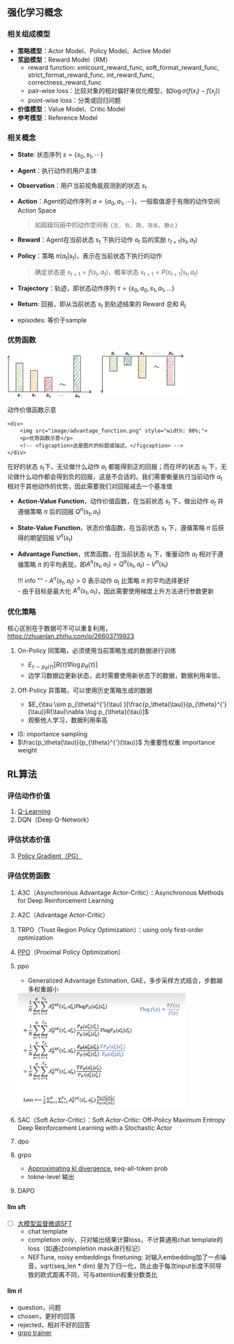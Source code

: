 ## 强化学习概念
### 相关组成模型
- **策略模型**：Actor Model、Policy Model、Active Model
- **奖励模型**：Reward Model（RM）
    - reward function: xmlcount_reward_func, soft_format_reward_func, strict_format_reward_func, int_reward_func, correctness_reward_func
    - pair-wise loss：比较对象的相对偏好来优化模型，如$\log \sigma(f(x_i) - f(x_j))$
    - point-wise loss：分类或回归问题
- **价值模型**：Value Model、Critic Model
- **参考模型**：Reference Model

### 相关概念
- **State**: 状态序列 $s= \{s_0, s_1, \cdots \}$  
- **Agent**：执行动作的用户主体  
- **Observation**：用户当前视角能观测到的状态 $s_t$
- **Action**：Agent的动作序列 $a = \{a_0, a_1, \cdots \}$，一般取值源于有限的动作空间 Action Space  
    
    > 如超级玛丽中的动作空间有 `{左, 右, 跳, 攻击, 静止}`  

- **Reward**：Agent在当前状态 $s_t$ 下执行动作 $a_t$ 后的奖励 $r_{t+1}(s_t, a_t)$  
- **Policy**：策略 $\pi(a_t \vert s_t)$，表示在当前状态下执行的动作  

    > 确定状态是 $s_{t+1}=f(s_t, a_t)$，概率状态 $s_{t+1}=P(s_{t+1}\vert s_t, a_t)$  

- **Trajectory**：轨迹，即状态动作序列 $\tau = \{s_0,a_0,s_1,a_1, \dots\}$
- **Return**: 回报，即从当前状态 $s_t$ 到轨迹结束的 Reward 总和 $R_t$


- episodes: 等价于sample

### 优势函数
<div class="row-image-container">
    <div>
        <img src="image/action-value_function.png" style="width: 80%;">
        <p>动作价值函数示意</p>
        <!-- <figcaption>这是图片的标题或描述。</figcaption> -->
    </div>

    <div>
        <img src="image/advantage_function.png" style="width: 80%;">
        <p>优势函数示意</p>
        <!-- <figcaption>这是图片的标题或描述。</figcaption> -->
    </div>
</div>

在好的状态 $s_t$下，无论做什么动作 $a_t$ 都能得到正的回报；而在坏的状态 $s_t$ 下，无论做什么动作都会得到负的回报，这是不合适的。我们需要衡量执行当前动作 $a_t$ 相对于其他动作的优势，因此需要我们对回报减去一个基准值

- **Action-Value Function**，动作价值函数，在当前状态 $s_t$ 下，做出动作 $a_t$ 并遵循策略 $\pi$ 后的回报 $Q^{\pi}(s_t, a_t)$  
- **State-Value Function**，状态价值函数，在当前状态 $s_t$ 下，遵循策略 $\pi$ 后获得的期望回报 $V^{\pi}(s_t)$  
- **Advantage Function**，优势函数，在当前状态 $s_t$ 下，衡量动作 $a_t$ 相对于遵循策略 $\pi$ 的平均表现，即$A^{\pi}(s_t, a_t) = Q^{\pi}(s_t, a_t) - V^{\pi}(s_t)$

    !!! info ""
        - $A^{\pi}(s_t, a_t) \gt 0$ 表示动作 $a_t$ 比策略 $\pi$ 的平均选择更好  
        - 由于目标是最大化 $A^{\pi}(s_t, a_t)$，因此需要使用梯度上升方法进行参数更新


### 优化策略
核心区别在于数据可不可以重复利用，https://zhuanlan.zhihu.com/p/26603719923

1. On-Policy 同策略，必须使用当前策略生成的数据进行训练  
    - $E_{\tau \sim p_{\theta}(\tau) }[R(\tau)\nabla \log p_{\theta}(\tau)]$  
    - 边学习数据边更新状态，此时需要使用新状态下的数据，数据利用率低，

2. Off-Policy 异策略，可以使用历史策略生成的数据  
    - $E_{\tau \sim p_{\theta}^{'}(\tau) }[\frac{p_\theta(\tau)}{p_{\theta}^{'}(\tau)}R(\tau)\nabla \log p_{\theta}(\tau)]$  
    - 观察他人学习，数据利用率高

- IS: importance sampling  
- $\frac{p_\theta(\tau)}{p_{\theta}^{'}(\tau)}$ 为重要性权重 importance weight

## RL算法

### 评估动作价值

1. [Q-Learning](q_learning.md)
2. DQN（Deep Q-Network）
### 评估状态价值
3. [Policy Gradient（PG）](pg.md)

### 评估优势函数
1. A3C（Asynchronous Advantage Actor-Critic）：Asynchronous Methods for Deep Reinforcement Learning
2. A2C（Advantage Actor-Critic）
3. TRPO（Trust Region Policy Optimization）：using only first-order optimization
4. [PPO](ppo.md)（Proximal Policy Optimization）
5. ppo  
    - Generalized Advantage Estimation, GAE，多步采样方式结合，步数越多权重越小

    <div class="one-image-container">
        <img src="image/ppo.png " style="width: 80%;">
        <!-- <p>LoRA在Attention各部分权重上的消融实验效果</p> -->
        <!-- <figcaption>这是图片的标题或描述。</figcaption> -->
    </div>

6. SAC（Soft Actor-Critic）：Soft Actor-Critic: Off-Policy Maximum Entropy Deep Reinforcement Learning with a Stochastic Actor
7. dpo
8. grpo
    - [Approximating kl divergence](http://joschu.net/blog/kl-approx.html), seq-all-token prob
    - tokne-level 输出
9. DAPO

#### llm sft
- [ ] [大模型监督微调SFT](https://www.bilibili.com/video/BV1gmWDeLEMZ?spm_id_from=333.788.videopod.sections&vd_source=782e4c31fc5e63b7cb705fa371eeeb78)
    - chat template
    - completion only，只对输出结果计算loss，不计算通用chat template的loss（如通过completion mask进行标记）
    - NEFTune, noisy embeddings finetuning: 对输入embedding加了一点噪音，sqrt(seq_len * dim) 是为了归一化，防止由于每次input长度不同导致的欧式距离不同，可与attention权重分数类比

#### llm rl

- question，问题
- chosen，更好的回答
- rejected，相对不好的回答
- [grpo trainer](https://huggingface.co/docs/trl/main/en/grpo_trainer)